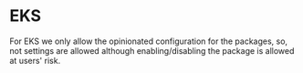 # EKS
For EKS we only allow the opinionated configuration for the packages, so, not settings are allowed
although enabling/disabling the package is allowed at users' risk.